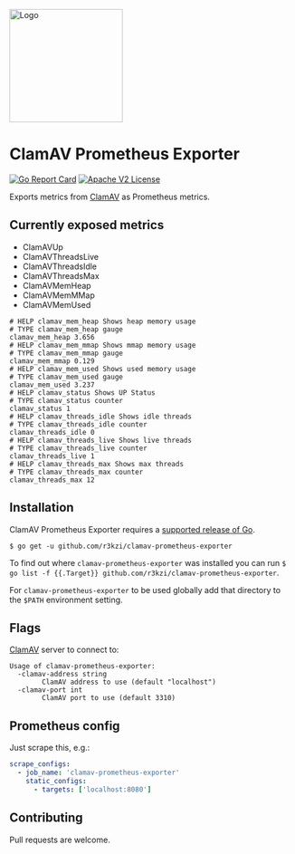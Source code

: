 <p align="left"><img src="https://storage.googleapis.com/gopherizeme.appspot.com/gophers/9e5f19f595edf1bb1a51cb49e4eac9f935c1ec18.png" alt="Logo" height="200"></p> 

# ClamAV Prometheus Exporter

[![Go Report Card](https://goreportcard.com/badge/github.com/r3kzi/clamav-prometheus-exporter)](https://goreportcard.com/report/github.com/r3kzi/clamav-prometheus-exporter)
[![Apache V2 License](https://img.shields.io/badge/license-Apache%20V2-blue.svg)](https://github.com/r3kzi/clamav-prometheus-exporter/blob/master/LICENSE)

Exports metrics from [ClamAV](https://www.clamav.net/) as Prometheus metrics.

## Currently exposed metrics

- ClamAVUp
- ClamAVThreadsLive
- ClamAVThreadsIdle
- ClamAVThreadsMax
- ClamAVMemHeap
- ClamAVMemMMap
- ClamAVMemUsed

``` 
# HELP clamav_mem_heap Shows heap memory usage
# TYPE clamav_mem_heap gauge
clamav_mem_heap 3.656
# HELP clamav_mem_mmap Shows mmap memory usage
# TYPE clamav_mem_mmap gauge
clamav_mem_mmap 0.129
# HELP clamav_mem_used Shows used memory usage
# TYPE clamav_mem_used gauge
clamav_mem_used 3.237
# HELP clamav_status Shows UP Status
# TYPE clamav_status counter
clamav_status 1
# HELP clamav_threads_idle Shows idle threads
# TYPE clamav_threads_idle counter
clamav_threads_idle 0
# HELP clamav_threads_live Shows live threads
# TYPE clamav_threads_live counter
clamav_threads_live 1
# HELP clamav_threads_max Shows max threads
# TYPE clamav_threads_max counter
clamav_threads_max 12
```

## Installation

ClamAV Prometheus Exporter requires a
[supported release of Go](https://golang.org/doc/devel/release.html#policy).

```shell script
$ go get -u github.com/r3kzi/clamav-prometheus-exporter
```

To find out where `clamav-prometheus-exporter` was installed you can run `$ go list -f {{.Target}} github.com/r3kzi/clamav-prometheus-exporter`. 

For `clamav-prometheus-exporter` to be used globally add that directory to the `$PATH` environment setting.

## Flags

[ClamAV](https://www.clamav.net/) server to connect to:

```shell script
Usage of clamav-prometheus-exporter:
  -clamav-address string
    	ClamAV address to use (default "localhost")
  -clamav-port int
    	ClamAV port to use (default 3310)
```

## Prometheus config

Just scrape this, e.g.:

```yaml
scrape_configs:
  - job_name: 'clamav-prometheus-exporter'
    static_configs:
      - targets: ['localhost:8080']
```

## Contributing

Pull requests are welcome.